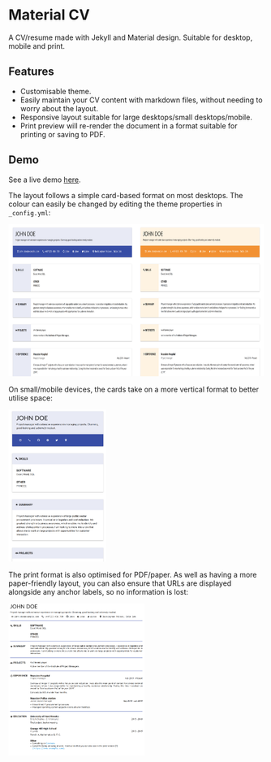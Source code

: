 # Material CV

A CV/resume made with Jekyll and Material design. Suitable for desktop, mobile and
print.

## Features

* Customisable theme.
* Easily maintain your CV content with markdown files, without needing to worry about
  the layout.
* Responsive layout suitable for large desktops/small desktops/mobile.
* Print preview will re-render the document in a format suitable for printing or saving
  to PDF.

## Demo

See a live demo [here](https://big-o.github.io/materialcv).

The layout follows a simple card-based format on most desktops. The colour can easily be
changed by editing the theme properties in `_config.yml`:

<img src="./img/web.png" alt="web" height="300px" />

On small/mobile devices, the cards take on a more vertical format to better utilise
space:

<img src="./img/mobile.png" alt="mobile" height="300px" />

The print format is also optimised for PDF/paper. As well as having a more
paper-friendly layout, you can also ensure that URLs are displayed alongside any anchor
labels, so no information is lost:

<img src="./img/print.png" alt="print" height="300px" />
